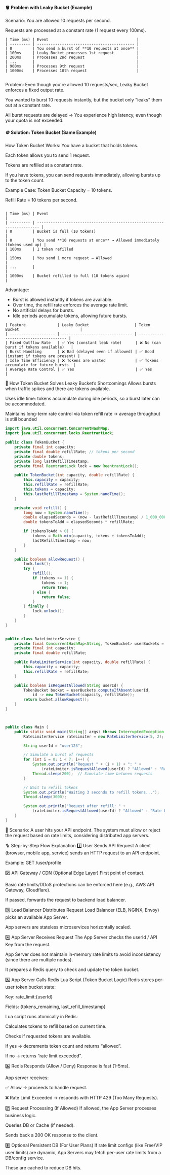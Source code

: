 #### 🪣 Problem with Leaky Bucket (Example)
Scenario:
You are allowed 10 requests per second.

Requests are processed at a constant rate (1 request every 100ms).

```
| Time (ms) | Event                                       |
| --------- | ------------------------------------------- |
| 0         | You send a burst of **10 requests at once** |
| 100ms     | Leaky Bucket processes 1st request          |
| 200ms     | Processes 2nd request                       |
| ...       |                                             |
| 900ms     | Processes 9th request                       |
| 1000ms    | Processes 10th request                      |


```

Problem:
Even though you're allowed 10 requests/sec, Leaky Bucket enforces a fixed output rate.

You wanted to burst 10 requests instantly, but the bucket only "leaks" them out at a constant rate.

All burst requests are delayed → You experience high latency, even though your quota is not exceeded.

#### 🪙 Solution: Token Bucket (Same Example)
How Token Bucket Works:
You have a bucket that holds tokens.

Each token allows you to send 1 request.

Tokens are refilled at a constant rate.

If you have tokens, you can send requests immediately, allowing bursts up to the token count.

Example Case:
Token Bucket Capacity = 10 tokens.

Refill Rate = 10 tokens per second.

```

| Time (ms) | Event                                                                   |
| --------- | ----------------------------------------------------------------------- |
| 0         | Bucket is full (10 tokens)                                              |
| 0         | You send **10 requests at once** → Allowed immediately (tokens used up) |
| 100ms     | 1 token refilled                                                        |
| 150ms     | You send 1 more request → Allowed                                       |
| ...       |                                                                         |
| 1000ms    | Bucket refilled to full (10 tokens again)                               |

```

Advantage:
- Burst is allowed instantly if tokens are available.
- Over time, the refill rate enforces the average rate limit.
- No artificial delays for bursts.
- Idle periods accumulate tokens, allowing future bursts.

```
| Feature              | Leaky Bucket                    | Token Bucket                           |
| -------------------- | ------------------------------- | -------------------------------------- |
| Fixed Outflow Rate   | ✅ Yes (constant leak rate)      | ❌ No (can burst if tokens available)   |
| Burst Handling       | ❌ Bad (delayed even if allowed) | ✅ Good (instant if tokens are present) |
| Idle Time Efficiency | ❌ Tokens are wasted             | ✅ Tokens accumulate for future bursts  |
| Average Rate Control | ✅ Yes                           | ✅ Yes                                  |

```

🧠 How Token Bucket Solves Leaky Bucket’s Shortcomings
Allows bursts when traffic spikes and there are tokens available.

Uses idle time: tokens accumulate during idle periods, so a burst later can be accommodated.

Maintains long-term rate control via token refill rate → average throughput is still bounded


```java
import java.util.concurrent.ConcurrentHashMap;
import java.util.concurrent.locks.ReentrantLock;

public class TokenBucket {
    private final int capacity;
    private final double refillRate; // tokens per second
    private double tokens;
    private long lastRefillTimestamp;
    private final ReentrantLock lock = new ReentrantLock();

    public TokenBucket(int capacity, double refillRate) {
        this.capacity = capacity;
        this.refillRate = refillRate;
        this.tokens = capacity;
        this.lastRefillTimestamp = System.nanoTime();
    }

    private void refill() {
        long now = System.nanoTime();
        double elapsedSeconds = (now - lastRefillTimestamp) / 1_000_000_000.0;
        double tokensToAdd = elapsedSeconds * refillRate;

        if (tokensToAdd > 0) {
            tokens = Math.min(capacity, tokens + tokensToAdd);
            lastRefillTimestamp = now;
        }
    }

    public boolean allowRequest() {
        lock.lock();
        try {
            refill();
            if (tokens >= 1) {
                tokens -= 1;
                return true;
            } else {
                return false;
            }
        } finally {
            lock.unlock();
        }
    }
}


public class RateLimiterService {
    private final ConcurrentHashMap<String, TokenBucket> userBuckets = new ConcurrentHashMap<>();
    private final int capacity;
    private final double refillRate;

    public RateLimiterService(int capacity, double refillRate) {
        this.capacity = capacity;
        this.refillRate = refillRate;
    }

    public boolean isRequestAllowed(String userId) {
        TokenBucket bucket = userBuckets.computeIfAbsent(userId, 
            id -> new TokenBucket(capacity, refillRate));
        return bucket.allowRequest();
    }
}



public class Main {
    public static void main(String[] args) throws InterruptedException {
        RateLimiterService rateLimiter = new RateLimiterService(5, 2); // 5 tokens max, 2 tokens/sec

        String userId = "user123";

        // Simulate a burst of requests
        for (int i = 0; i < 7; i++) {
            System.out.println("Request " + (i + 1) + ": " + 
                (rateLimiter.isRequestAllowed(userId) ? "Allowed" : "Rate Limited"));
            Thread.sleep(200);  // Simulate time between requests
        }

        // Wait to refill tokens
        System.out.println("Waiting 3 seconds to refill tokens...");
        Thread.sleep(3000);

        System.out.println("Request after refill: " + 
            (rateLimiter.isRequestAllowed(userId) ? "Allowed" : "Rate Limited"));
    }
}

```

🎯 Scenario:
A user hits your API endpoint. The system must allow or reject the request based on rate limits, considering distributed app servers.

🪜 Step-by-Step Flow Explanation
1️⃣ User Sends API Request
A client (browser, mobile app, service) sends an HTTP request to an API endpoint.

Example: GET /user/profile

2️⃣ API Gateway / CDN (Optional Edge Layer)
First point of contact.

Basic rate limits/DDoS protections can be enforced here (e.g., AWS API Gateway, Cloudflare).

If passed, forwards the request to backend load balancer.

3️⃣ Load Balancer Distributes Request
Load Balancer (ELB, NGINX, Envoy) picks an available App Server.

App servers are stateless microservices horizontally scaled.

4️⃣ App Server Receives Request
The App Server checks the userId / API Key from the request.

App Server does not maintain in-memory rate limits to avoid inconsistency (since there are multiple nodes).

It prepares a Redis query to check and update the token bucket.

5️⃣ App Server Calls Redis Lua Script (Token Bucket Logic)
Redis stores per-user token bucket state:

Key: rate_limit:{userId}

Fields: {tokens_remaining, last_refill_timestamp}

Lua script runs atomically in Redis:

Calculates tokens to refill based on current time.

Checks if requested tokens are available.

If yes → decrements token count and returns “allowed”.

If no → returns “rate limit exceeded”.

6️⃣ Redis Responds (Allow / Deny)
Response is fast (1-5ms).

App server receives:

✅ Allow → proceeds to handle request.

❌ Rate Limit Exceeded → responds with HTTP 429 (Too Many Requests).

7️⃣ Request Processing (If Allowed)
If allowed, the App Server processes business logic.

Queries DB or Cache (if needed).

Sends back a 200 OK response to the client.

8️⃣ Optional Persistent DB (For User Plans)
If rate limit configs (like Free/VIP user limits) are dynamic, App Servers may fetch per-user rate limits from a DB/config service.

These are cached to reduce DB hits.
